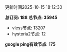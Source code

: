 更新时间2025-10-15 18:12:30

**总订阅: 188**
**总节点: 35945**
- vless节点: 13207
- hysteria2节点: 12

**google ping有效节点: 175**
